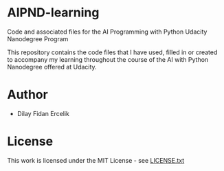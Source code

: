 # AIPND-learning
Code and associated files for the AI Programming with Python Udacity Nanodegree Program

This repository contains the code files that I have used, filled in or created to accompany my learning throughout the course of the AI with Python Nanodegree offered at Udacity.


# Author
- Dilay Fidan Ercelik

# License
This work is licensed under the MIT License - see [LICENSE.txt](https://github.com/dilayercelik/AIPND-learning/blob/master/LICENSE.txt)
